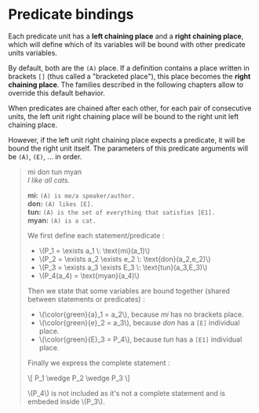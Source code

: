 # Predicate bindings

Each predicate unit has a **left chaining place** and a **right chaining
place**, which will define which of its variables will be bound with other
predicate units variables.

By default, both are the `(A)` place. If a definition contains a place written
in brackets `[]` (thus called a "bracketed place"), this place becomes the
**right chaining place**. The families described in the following chapters allow
to override this default behavior.

When predicates are chained after each other, for each pair of consecutive
units, the left unit right chaining place will be bound to the right unit left
chaining place.

However, if the left unit right chaining place expects a predicate, it will be
bound the right unit itself. The parameters of this predicate arguments will be
`(A)`, `(E)`, ... in order.

> mi don tun myan  
> *I like all cats.*
>
> **mi:** `(A) is me/a speaker/author.`  
> **don:** `(A) likes [E].`  
> **tun:** `(A) is the set of everything that satisfies [E1].`  
> **myan:** `(A) is a cat.`
>
> We first define each statement/predicate :
>
>
> - \\(P_1 = \exists a_1 \\: \text{mi}(a_1)\\)
> - \\(P_2 = \exists a_2 \exists e_2 \\: \text{don}(a_2,e_2)\\)
> - \\(P_3 = \exists a_3 \exists E_3 \\: \text{tun}(a_3,E_3)\\)
> - \\(P_4(a_4) = \text{myan}(a_4)\\)
>
> Then we state that some variables are bound together (shared between
> statements or predicates) :
>
> - \\(\\color{green}{a}_1 = a_2\\), because *mi* has no brackets place.
> - \\(\\color{green}{e}_2 = a_3\\), because *don* has a `[E]` individual place.
> - \\(\\color{green}{E}_3 = P_4\\), because *tun* has a `[E1]` individual
>   place.
>
> Finally we express the complete statement :
>
> \\[
> P_1 \wedge P_2 \wedge P_3
> \\]
>
> \\(P_4\\) is not included as it's not a complete statement and is embeded
> inside \\(P_3\\).